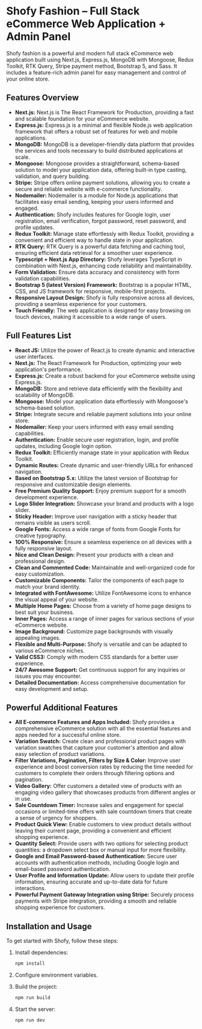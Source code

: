 # Shofy Fashion – Full Stack eCommerce Web Application + Admin Panel
Shofy fashion is a powerful and modern full stack eCommerce web application built using Next.js, Express.js, MongoDB with Mongoose, Redux Toolkit, RTK Query, Stripe payment method, Bootstrap 5, and Sass. It includes a feature-rich admin panel for easy management and control of your online store.

## Features Overview

- **Next.js:** Next.js is The React Framework for Production, providing a fast and scalable foundation for your eCommerce website.
- **Express.js:** Express.js is a minimal and flexible Node.js web application framework that offers a robust set of features for web and mobile applications.
- **MongoDB:** MongoDB is a developer-friendly data platform that provides the services and tools necessary to build distributed applications at scale.
- **Mongoose:** Mongoose provides a straightforward, schema-based solution to model your application data, offering built-in type casting, validation, and query building.
- **Stripe:** Stripe offers online payment solutions, allowing you to create a secure and reliable website with e-commerce functionality.
- **Nodemailer:** Nodemailer is a module for Node.js applications that facilitates easy email sending, keeping your users informed and engaged.
- **Authentication:** Shofy includes features for Google login, user registration, email verification, forgot password, reset password, and profile updates.
- **Redux Toolkit:** Manage state effortlessly with Redux Toolkit, providing a convenient and efficient way to handle state in your application.
- **RTK Query:** RTK Query is a powerful data fetching and caching tool, ensuring efficient data retrieval for a smoother user experience.
- **Typescript + Next.js App Directory:** Shofy leverages TypeScript in combination with Next.js, enhancing code reliability and maintainability.
- **Form Validation:** Ensure data accuracy and consistency with form validation capabilities.
- **Bootstrap 5 (latest Version) Framework:** Bootstrap is a popular HTML, CSS, and JS framework for responsive, mobile-first projects.
- **Responsive Layout Design:** Shofy is fully responsive across all devices, providing a seamless experience for your customers.
- **Touch Friendly:** The web application is designed for easy browsing on touch devices, making it accessible to a wide range of users.

## Full Features List

- **React JS:** Utilize the power of React.js to create dynamic and interactive user interfaces.
- **Next.js:** The React Framework for Production, optimizing your web application's performance.
- **Express.js:** Create a robust backend for your eCommerce website using Express.js.
- **MongoDB:** Store and retrieve data efficiently with the flexibility and scalability of MongoDB.
- **Mongoose:** Model your application data effortlessly with Mongoose's schema-based solution.
- **Stripe:** Integrate secure and reliable payment solutions into your online store.
- **Nodemailer:** Keep your users informed with easy email sending capabilities.
- **Authentication:** Enable secure user registration, login, and profile updates, including Google login option.
- **Redux Toolkit:** Efficiently manage state in your application with Redux Toolkit.
- **Dynamic Routes:** Create dynamic and user-friendly URLs for enhanced navigation.
- **Based on Bootstrap 5.x:** Utilize the latest version of Bootstrap for responsive and customizable design elements.
- **Free Premium Quality Support:** Enjoy premium support for a smooth development experience.
- **Logo Slider Integration:** Showcase your brand and products with a logo slider.
- **Sticky Header:** Improve user navigation with a sticky header that remains visible as users scroll.
- **Google Fonts:** Access a wide range of fonts from Google Fonts for creative typography.
- **100% Responsive:** Ensure a seamless experience on all devices with a fully responsive layout.
- **Nice and Clean Design:** Present your products with a clean and professional design.
- **Clean and Commented Code:** Maintainable and well-organized code for easy customization.
- **Customizable Components:** Tailor the components of each page to match your brand identity.
- **Integrated with FontAwesome:** Utilize FontAwesome icons to enhance the visual appeal of your website.
- **Multiple Home Pages:** Choose from a variety of home page designs to best suit your business.
- **Inner Pages:** Access a range of inner pages for various sections of your eCommerce website.
- **Image Background:** Customize page backgrounds with visually appealing images.
- **Flexible and Multi-Purpose:** Shofy is versatile and can be adapted to various eCommerce niches.
- **Valid CSS3:** Comply with modern CSS standards for a better user experience.
- **24/7 Awesome Support:** Get continuous support for any inquiries or issues you may encounter.
- **Detailed Documentation:** Access comprehensive documentation for easy development and setup.

## Powerful Additional Features

- **All E-commerce Features and Apps Included:** Shofy provides a comprehensive eCommerce solution with all the essential features and apps needed for a successful online store.
- **Variation Swatch:** Create clean and professional product pages with variation swatches that capture your customer's attention and allow easy selection of product variations.
- **Filter Variations, Pagination, Filters by Size & Color:** Improve user experience and boost conversion rates by reducing the time needed for customers to complete their orders through filtering options and pagination.
- **Video Gallery:** Offer customers a detailed view of products with an engaging video gallery that showcases products from different angles or in use.
- **Sale Countdown Timer:** Increase sales and engagement for special occasions or limited-time offers with sale countdown timers that create a sense of urgency for shoppers.
- **Product Quick View:** Enable customers to view product details without leaving their current page, providing a convenient and efficient shopping experience.
- **Quantity Select:** Provide users with two options for selecting product quantities: a dropdown select box or manual input for more flexibility.
- **Google and Email Password-based Authentication:** Secure user accounts with authentication methods, including Google login and email-based password authentication.
- **User Profile and Information Update:** Allow users to update their profile information, ensuring accurate and up-to-date data for future interactions.
- **Powerful Payment Gateway Integration using Stripe:** Securely process payments with Stripe integration, providing a smooth and reliable shopping experience for customers.

## Installation and Usage

To get started with Shofy, follow these steps:
1. Install dependencies:

   ```bash
   npm install
   ```

2. Configure environment variables.

3. Build the project:

   ```bash
   npm run build
   ```

4. Start the server:

   ```bash
   npm run dev
   ```














 
